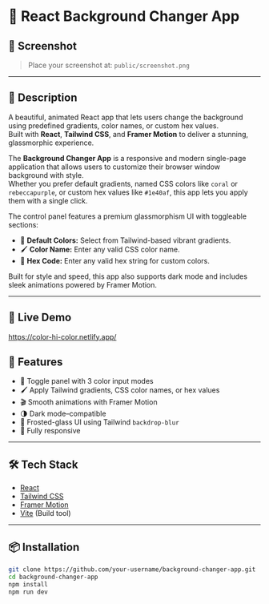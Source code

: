 # 🎨 React Background Changer App

## 📸 Screenshot

> Place your screenshot at: `public/screenshot.png`
---

## 📝 Description
A beautiful, animated React app that lets users change the background using predefined gradients, color names, or custom hex values.  
Built with **React**, **Tailwind CSS**, and **Framer Motion** to deliver a stunning, glassmorphic experience.

The **Background Changer App** is a responsive and modern single-page application that allows users to customize their browser window background with style.  
Whether you prefer default gradients, named CSS colors like `coral` or `rebeccapurple`, or custom hex values like `#1e40af`, this app lets you apply them with a single click.

The control panel features a premium glassmorphism UI with toggleable sections:
- 🌈 **Default Colors:** Select from Tailwind-based vibrant gradients.
- 🖌 **Color Name:** Enter any valid CSS color name.
- 🔳 **Hex Code:** Enter any valid hex string for custom colors.

Built for style and speed, this app also supports dark mode and includes sleek animations powered by Framer Motion.

---

## 🚀 Live Demo
https://color-hi-color.netlify.app/

## 🚀 Features

- 🔘 Toggle panel with 3 color input modes
- 🖌️ Apply Tailwind gradients, CSS color names, or hex values
- 🎬 Smooth animations with Framer Motion
- 🌗 Dark mode–compatible
- 🧊 Frosted-glass UI using Tailwind `backdrop-blur`
- 📱 Fully responsive

---

## 🛠 Tech Stack

- [React](https://reactjs.org/)
- [Tailwind CSS](https://tailwindcss.com/)
- [Framer Motion](https://www.framer.com/motion/)
- [Vite](https://vitejs.dev/) (Build tool)

---

## 📦 Installation

```bash
git clone https://github.com/your-username/background-changer-app.git
cd background-changer-app
npm install
npm run dev
```